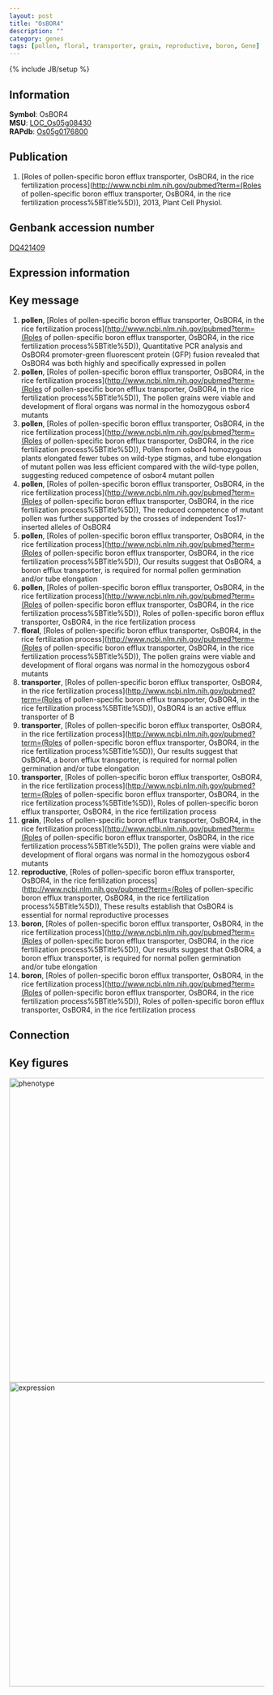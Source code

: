 ```yaml
---
layout: post
title: "OsBOR4"
description: ""
category: genes
tags: [pollen, floral, transporter, grain, reproductive, boron, Gene]
---
```

{% include JB/setup %}

## Information
__Symbol__: OsBOR4  
__MSU__: [LOC_Os05g08430](http://rice.plantbiology.msu.edu/cgi-bin/ORF_infopage.cgi?orf=LOC_Os05g08430)  
__RAPdb__: [Os05g0176800](http://rapdb.dna.affrc.go.jp/viewer/gbrowse_details/irgsp1?name=Os05g0176800)  

## Publication
1. [Roles of pollen-specific boron efflux transporter, OsBOR4, in the rice fertilization process](http://www.ncbi.nlm.nih.gov/pubmed?term=(Roles of pollen-specific boron efflux transporter, OsBOR4, in the rice fertilization process%5BTitle%5D)), 2013, Plant Cell Physiol.

## Genbank accession number
[DQ421409](http://www.ncbi.nlm.nih.gov/nuccore/DQ421409)

## Expression information

## Key message
1. __pollen__, [Roles of pollen-specific boron efflux transporter, OsBOR4, in the rice fertilization process](http://www.ncbi.nlm.nih.gov/pubmed?term=(Roles of pollen-specific boron efflux transporter, OsBOR4, in the rice fertilization process%5BTitle%5D)),  Quantitative PCR analysis and OsBOR4 promoter-green fluorescent protein (GFP) fusion revealed that OsBOR4 was both highly and specifically expressed in pollen
2. __pollen__, [Roles of pollen-specific boron efflux transporter, OsBOR4, in the rice fertilization process](http://www.ncbi.nlm.nih.gov/pubmed?term=(Roles of pollen-specific boron efflux transporter, OsBOR4, in the rice fertilization process%5BTitle%5D)),  The pollen grains were viable and development of floral organs was normal in the homozygous osbor4 mutants
3. __pollen__, [Roles of pollen-specific boron efflux transporter, OsBOR4, in the rice fertilization process](http://www.ncbi.nlm.nih.gov/pubmed?term=(Roles of pollen-specific boron efflux transporter, OsBOR4, in the rice fertilization process%5BTitle%5D)),  Pollen from osbor4 homozygous plants elongated fewer tubes on wild-type stigmas, and tube elongation of mutant pollen was less efficient compared with the wild-type pollen, suggesting reduced competence of osbor4 mutant pollen
4. __pollen__, [Roles of pollen-specific boron efflux transporter, OsBOR4, in the rice fertilization process](http://www.ncbi.nlm.nih.gov/pubmed?term=(Roles of pollen-specific boron efflux transporter, OsBOR4, in the rice fertilization process%5BTitle%5D)),  The reduced competence of mutant pollen was further supported by the crosses of independent Tos17-inserted alleles of OsBOR4
5. __pollen__, [Roles of pollen-specific boron efflux transporter, OsBOR4, in the rice fertilization process](http://www.ncbi.nlm.nih.gov/pubmed?term=(Roles of pollen-specific boron efflux transporter, OsBOR4, in the rice fertilization process%5BTitle%5D)),  Our results suggest that OsBOR4, a boron efflux transporter, is required for normal pollen germination and/or tube elongation
6. __pollen__, [Roles of pollen-specific boron efflux transporter, OsBOR4, in the rice fertilization process](http://www.ncbi.nlm.nih.gov/pubmed?term=(Roles of pollen-specific boron efflux transporter, OsBOR4, in the rice fertilization process%5BTitle%5D)), Roles of pollen-specific boron efflux transporter, OsBOR4, in the rice fertilization process
7. __floral__, [Roles of pollen-specific boron efflux transporter, OsBOR4, in the rice fertilization process](http://www.ncbi.nlm.nih.gov/pubmed?term=(Roles of pollen-specific boron efflux transporter, OsBOR4, in the rice fertilization process%5BTitle%5D)),  The pollen grains were viable and development of floral organs was normal in the homozygous osbor4 mutants
8. __transporter__, [Roles of pollen-specific boron efflux transporter, OsBOR4, in the rice fertilization process](http://www.ncbi.nlm.nih.gov/pubmed?term=(Roles of pollen-specific boron efflux transporter, OsBOR4, in the rice fertilization process%5BTitle%5D)),  OsBOR4 is an active efflux transporter of B
9. __transporter__, [Roles of pollen-specific boron efflux transporter, OsBOR4, in the rice fertilization process](http://www.ncbi.nlm.nih.gov/pubmed?term=(Roles of pollen-specific boron efflux transporter, OsBOR4, in the rice fertilization process%5BTitle%5D)),  Our results suggest that OsBOR4, a boron efflux transporter, is required for normal pollen germination and/or tube elongation
10. __transporter__, [Roles of pollen-specific boron efflux transporter, OsBOR4, in the rice fertilization process](http://www.ncbi.nlm.nih.gov/pubmed?term=(Roles of pollen-specific boron efflux transporter, OsBOR4, in the rice fertilization process%5BTitle%5D)), Roles of pollen-specific boron efflux transporter, OsBOR4, in the rice fertilization process
11. __grain__, [Roles of pollen-specific boron efflux transporter, OsBOR4, in the rice fertilization process](http://www.ncbi.nlm.nih.gov/pubmed?term=(Roles of pollen-specific boron efflux transporter, OsBOR4, in the rice fertilization process%5BTitle%5D)),  The pollen grains were viable and development of floral organs was normal in the homozygous osbor4 mutants
12. __reproductive__, [Roles of pollen-specific boron efflux transporter, OsBOR4, in the rice fertilization process](http://www.ncbi.nlm.nih.gov/pubmed?term=(Roles of pollen-specific boron efflux transporter, OsBOR4, in the rice fertilization process%5BTitle%5D)),  These results establish that OsBOR4 is essential for normal reproductive processes
13. __boron__, [Roles of pollen-specific boron efflux transporter, OsBOR4, in the rice fertilization process](http://www.ncbi.nlm.nih.gov/pubmed?term=(Roles of pollen-specific boron efflux transporter, OsBOR4, in the rice fertilization process%5BTitle%5D)),  Our results suggest that OsBOR4, a boron efflux transporter, is required for normal pollen germination and/or tube elongation
14. __boron__, [Roles of pollen-specific boron efflux transporter, OsBOR4, in the rice fertilization process](http://www.ncbi.nlm.nih.gov/pubmed?term=(Roles of pollen-specific boron efflux transporter, OsBOR4, in the rice fertilization process%5BTitle%5D)), Roles of pollen-specific boron efflux transporter, OsBOR4, in the rice fertilization process

## Connection

## Key figures
<img src="http://ricencode.github.io/images/OsBOR4.pheno.png" alt="phenotype"  style="width: 600px;"/>

<img src="http://ricencode.github.io/images/OsBOR4.exp.png" alt="expression"  style="width: 600px;"/>


